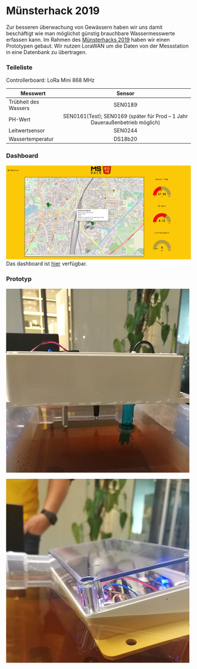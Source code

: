 # Münsterhack 2019

Zur besseren überwachung von Gewässern haben wir uns damit beschäftigt wie man möglichst günstig brauchbare Wassermesswerte erfassen kann. Im Rahmen des [Münsterhacks 2019](http://www.muensterhack.de/) haben wir einen Prototypen gebaut. Wir nutzen LoraWAN um die Daten von der Messstation in eine Datenbank zu übertragen.

### Teileliste
Controllerboard: LoRa Mini 868 MHz        

| Messwert             | Sensor        |
| -------------------- |:-------------:|
| Trübheit des Wassers | SEN0189       |
| PH-Wert              | SEN0161(Test); SEN0169 (später für Prod – 1 Jahr Daueraußenbetrieb möglich) |
| Leitwertsensor       | SEN0244       |
| Wassertemperatur     | DS18b20       |


### Dashboard
![dashboard](docs/img/dashboard.png)
Das dashboard ist [hier](https://mshack.lorawan.digital/team5/ui/) verfügbar.

### Prototyp

![img_side](docs/img/side_view.jpg)

![img_in_water](docs/img/in_water.jpg)
